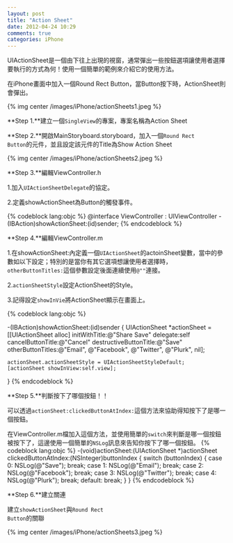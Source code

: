 ```yaml
---
layout: post
title: "Action Sheet"
date: 2012-04-24 10:29
comments: true
categories: iPhone
---
```

UIActionSheet是一個由下往上出現的視窗，通常彈出一些按鈕選項讓使用者選擇要執行的方式為何！使用一個簡單的範例來介紹它的使用方法。

在iPhone畫面中加入一個Round Rect Button，當Button按下時，ActionSheet則會彈出。

{% img center /images/iPhone/actionSheets1.jpeg %}

**Step 1.**建立一個<code>SingleView</code>的專案，專案名稱為Action Sheet

**Step 2.**開啟MainStoryboard.storyboard，加入一個<code>Round Rect Button</code>的元件，並且設定該元件的Title為Show Action Sheet

<!-- more -->

{% img center /images/iPhone/actionSheets2.jpeg %}

**Step 3.**編輯ViewController.h

1.加入<code>UIActionSheetDelegate</code>的協定。

2.定義showActionSheet為Button的觸發事件。

{% codeblock lang:objc %}
@interface ViewController : UIViewController<UIActionSheetDelegate>
-(IBAction)showActionSheet:(id)sender;
{% endcodeblock %}

**Step 4.**編輯ViewController.m

1.在showActionSheet:內定義一個<code>UIActionSheet</code>的actoinSheet變數，當中的參數如以下設定；特別的是當你有其它選項想讓使用者選擇時，<code>otherButtonTitles:</code>這個參數設定後面連續使用<code>@""</code>連接。

2.<code>actionSheetStyle</code>設定ActionSheet的Style。

3.記得設定<code>showInVie</code>將ActionSheet顯示在畫面上。

{% codeblock lang:objc %}

-(IBAction)showActionSheet:(id)sender
{
    UIActionSheet *actionSheet = [[UIActionSheet alloc] initWithTitle:@"Share Save"
    			delegate:self
				cancelButtonTitle:@"Cancel" 
			    destructiveButtonTitle:@"Save" 
			    otherButtonTitles:@"Email", @"Facebook", @"Twitter", @"Plurk", nil];

    actionSheet.actionSheetStyle = UIActionSheetStyleDefault;
    [actionSheet showInView:self.view];
}
{% endcodeblock %}

**Step 5.**判斷按下了哪個按鈕！！

可以透過<code>actionSheet:clickedButtonAtIndex:</code>這個方法來協助得知按下了是哪一個按鈕。

在ViewController.m檔加入這個方法，並使用簡單的<code>switch</code>來判斷是哪一個按鈕被按下了，這邊使用一個簡單的<code>NSLog</code>訊息來告知你按下了哪一個按鈕。
{% codeblock lang:objc %}
-(void)actionSheet:(UIActionSheet *)actionSheet clickedButtonAtIndex:(NSInteger)buttonIndex
{
    switch (buttonIndex) {
        case 0:
            NSLog(@"Save");
            break;
        case 1:
            NSLog(@"Email");
            break;
        case 2:
            NSLog(@"Facebook");
            break;
        case 3:
            NSLog(@"Twitter");
            break;
        case 4:
            NSLog(@"Plurk");
            break;
        default:
            break;
    }
}
{% endcodeblock %}

**Step 6.**建立關連

建立<code>showActionSheet</code>與<code>Round Rect Button</code>的關聯

{% img center /images/iPhone/actionSheets3.jpeg %}